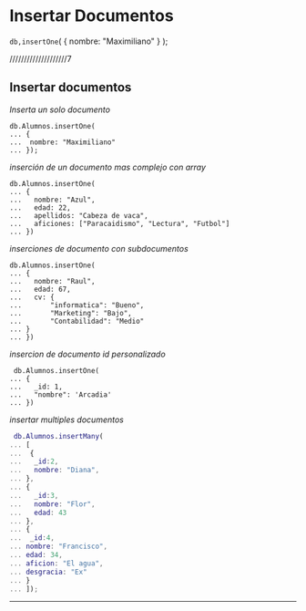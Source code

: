 
# Insertar Documentos

`db,insertOne`(
    {
        nombre: "Maximiliano"
    }
);


////////////////////7




## Insertar documentos 



*Inserta un solo documento*
```
db.Alumnos.insertOne(
... {
...  nombre: "Maximiliano"
... });
```
 
 
 _inserción de un documento mas complejo con array_

 ```
 db.Alumnos.insertOne(
... {
...   nombre: "Azul",
...   edad: 22,
...   apellidos: "Cabeza de vaca",
...   aficiones: ["Paracaidismo", "Lectura", "Futbol"]
... })
```

_inserciones de documento con subdocumentos_ 

```
db.Alumnos.insertOne(
... {
...   nombre: "Raul",
...   edad: 67,
...   cv: {
...       "informatica": "Bueno",
...       "Marketing": "Bajo",
...       "Contabilidad": "Medio"
... }
... })
```

_insercion de documento id personalizado_

```
 db.Alumnos.insertOne(
... {
...   _id: 1,
...   "nombre": 'Arcadia'
... })
```

_insertar multiples documentos_

```m
 db.Alumnos.insertMany(
... [
...  {
...   _id:2,
...   nombre: "Diana",
... },
... {
...   _id:3,
...   nombre: "Flor",
...   edad: 43
... },
... {
...  _id:4,
... nombre: "Francisco",
... edad: 34,
... aficion: "El agua",
... desgracia: "Ex"
... }
... ]);
```

---

